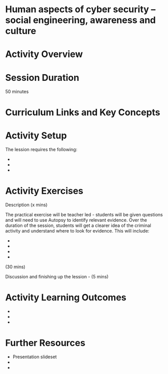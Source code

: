 # Human aspects of cyber security – social engineering, awareness and culture

# Activity Overview


# Session Duration
50 minutes

# Curriculum Links and Key Concepts


# Activity Setup
<p>The lession requires the following:

<ul>
<li>
<li>
<li>
</ul>
</p>

# Activity Exercises

Description (x mins)

The practical exercise will be teacher led - students will be given questions and will need to use Autopsy to identify relevant evidence. Over the duration of the session, students will get a clearer idea of the criminal activity and understand where to look for evidence. This will include:

<ul>
<li>
<li>
<li>
<li>

</ul>

(30 mins)

Discussion and finishing up the lession - (5 mins)
<p>


# Activity Learning Outcomes
<ul>
<li>
<li>
<li>

</ul>

# Further Resources

<ul>
<li>Presentation slideset
<li>
<li>
</ul>
